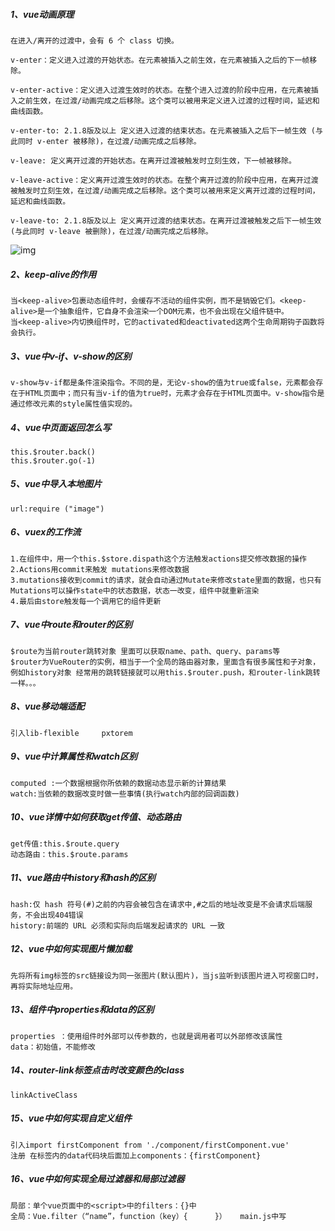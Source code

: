 ##### 1、vue动画原理

```
在进入/离开的过渡中，会有 6 个 class 切换。

v-enter：定义进入过渡的开始状态。在元素被插入之前生效，在元素被插入之后的下一帧移除。

v-enter-active：定义进入过渡生效时的状态。在整个进入过渡的阶段中应用，在元素被插入之前生效，在过渡/动画完成之后移除。这个类可以被用来定义进入过渡的过程时间，延迟和曲线函数。

v-enter-to: 2.1.8版及以上 定义进入过渡的结束状态。在元素被插入之后下一帧生效 (与此同时 v-enter 被移除)，在过渡/动画完成之后移除。

v-leave: 定义离开过渡的开始状态。在离开过渡被触发时立刻生效，下一帧被移除。

v-leave-active：定义离开过渡生效时的状态。在整个离开过渡的阶段中应用，在离开过渡被触发时立刻生效，在过渡/动画完成之后移除。这个类可以被用来定义离开过渡的过程时间，延迟和曲线函数。

v-leave-to: 2.1.8版及以上 定义离开过渡的结束状态。在离开过渡被触发之后下一帧生效 (与此同时 v-leave 被删除)，在过渡/动画完成之后移除。
```

![img](https://i.loli.net/2020/01/07/hi9kVAmf2BNeUzR.png) 

##### 2、keep-alive的作用

```
当<keep-alive>包裹动态组件时，会缓存不活动的组件实例，而不是销毁它们。<keep-alive>是一个抽象组件，它自身不会渲染一个DOM元素，也不会出现在父组件链中。
当<keep-alive>内切换组件时，它的activated和deactivated这两个生命周期钩子函数将会执行。
```

##### 3、vue中v-if、v-show的区别

```
v-show与v-if都是条件渲染指令。不同的是，无论v-show的值为true或false，元素都会存在于HTML页面中；而只有当v-if的值为true时，元素才会存在于HTML页面中。v-show指令是通过修改元素的style属性值实现的。
```

##### 4、vue中页面返回怎么写

```
this.$router.back()
this.$router.go(-1) 

```

##### 5、vue中导入本地图片

```
url:require ("image")

```

##### 6、vuex的工作流

```
1.在组件中，用一个this.$store.dispath这个方法触发actions提交修改数据的操作 
2.Actions用commit来触发	mutations来修改数据 
3.mutations接收到commit的请求，就会自动通过Mutate来修改state里面的数据，也只有Mutations可以操作state中的状态数据，状态一改变，组件中就重新渲染 
4.最后由store触发每一个调用它的组件更新

```

##### 7、vue中route和router的区别

```
$route为当前router跳转对象 里面可以获取name、path、query、params等
$router为VueRouter的实例，相当于一个全局的路由器对象，里面含有很多属性和子对象，例如history对象 经常用的跳转链接就可以用this.$router.push，和router-link跳转一样。。。 
```

##### 8、vue移动端适配

```
引入lib-flexible     pxtorem

```

##### 9、vue中计算属性和watch区别

```
computed :一个数据根据你所依赖的数据动态显示新的计算结果 
watch:当依赖的数据改变时做一些事情(执行watch内部的回调函数)

```

##### 10、vue详情中如何获取get传值、动态路由

```
get传值:this.$route.query 
动态路由：this.$route.params 

```

##### 11、vue路由中history和hash的区别

```
hash:仅 hash 符号(#)之前的内容会被包含在请求中,#之后的地址改变是不会请求后端服务，不会出现404错误 
history:前端的 URL 必须和实际向后端发起请求的 URL 一致 

```

##### 12、vue中如何实现图片懒加载

```
先将所有img标签的src链接设为同一张图片(默认图片)，当js监听到该图片进入可视窗口时，再将实际地址应用。

```

##### 13、组件中properties和data的区别

```
properties ：使用组件时外部可以传参数的，也就是调用者可以外部修改该属性 
data：初始值，不能修改 

```

##### 14、router-link标签点击时改变颜色的class

```
linkActiveClass 

```

##### 15、vue中如何实现自定义组件

```
引入import firstComponent from './component/firstComponent.vue' 
注册 在标签内的data代码块后面加上components：{firstComponent}

```

##### 16、vue中如何实现全局过滤器和局部过滤器

```
局部：单个vue页面中的<script>中的filters：{}中
全局：Vue.filter（“name”，function（key）{      }）   main.js中写

```

